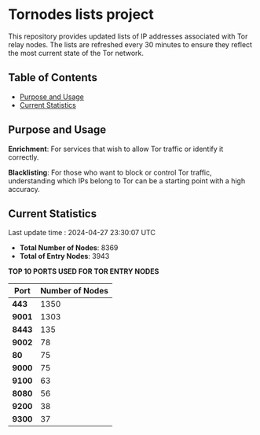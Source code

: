 # Tornodes lists project

This repository provides updated lists of IP addresses associated with Tor relay nodes. The lists are refreshed every 30 minutes to ensure they reflect the most current state of the Tor network.

## Table of Contents

- [Purpose and Usage](#purpose-and-usage)
- [Current Statistics](#current-statistics)


## Purpose and Usage

**Enrichment**: For services that wish to allow Tor traffic or identify it correctly.

**Blacklisting**: For those who want to block or control Tor traffic, understanding which IPs belong to Tor can be a starting point with a high accuracy.

## Current Statistics

Last update time : 2024-04-27 23:30:07 UTC

- **Total Number of Nodes**: 8369
- **Total of Entry Nodes**: 3943

**TOP 10 PORTS USED FOR TOR ENTRY NODES**

| **Port** | **Number of Nodes** |
|------|-----------------|
| **443**   | 1350  |
| **9001**   | 1303  |
| **8443**   | 135  |
| **9002**   | 78  |
| **80**   | 75  |
| **9000**   | 75  |
| **9100**   | 63  |
| **8080**   | 56  |
| **9200**   | 38  |
| **9300**   | 37  |

